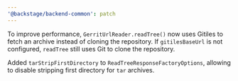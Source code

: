 ```yaml
---
'@backstage/backend-common': patch
---
```


To improve performance, `GerritUrlReader.readTree()` now uses Gitiles to fetch an archive instead of cloning the repository.
If `gitilesBaseUrl` is not configured, `readTree` still uses Git to clone the repository.

Added `tarStripFirstDirectory` to `ReadTreeResponseFactoryOptions`, allowing to disable stripping first directory
for `tar` archives.
